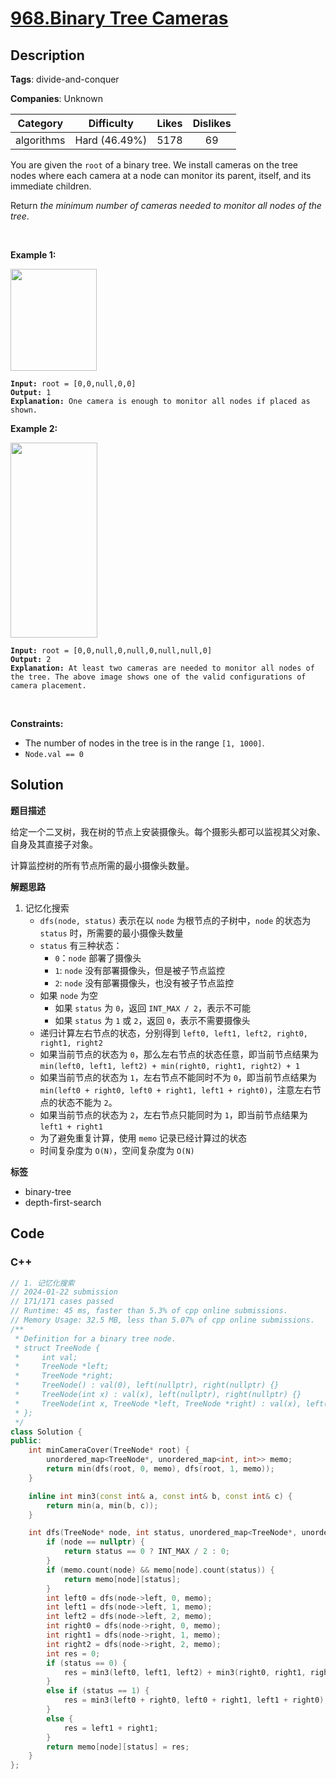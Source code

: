 # [968.Binary Tree Cameras](https://leetcode.com/problems/binary-tree-cameras/description/)

## Description

**Tags**: divide-and-conquer

**Companies**: Unknown

|  Category  |  Difficulty   | Likes | Dislikes |
| :--------: | :-----------: | :---: | :------: |
| algorithms | Hard (46.49%) | 5178  |    69    |

<p>You are given the <code>root</code> of a binary tree. We install cameras on the tree nodes where each camera at a node can monitor its parent, itself, and its immediate children.</p>
<p>Return <em>the minimum number of cameras needed to monitor all nodes of the tree</em>.</p>
<p>&nbsp;</p>
<p><strong class="example">Example 1:</strong></p>
<img alt="" src="https://assets.leetcode.com/uploads/2018/12/29/bst_cameras_01.png" style="width: 138px; height: 163px;" />
<pre><code><strong>Input:</strong> root = [0,0,null,0,0]
<strong>Output:</strong> 1
<strong>Explanation:</strong> One camera is enough to monitor all nodes if placed as shown.</code></pre>
<p><strong class="example">Example 2:</strong></p>
<img alt="" src="https://assets.leetcode.com/uploads/2018/12/29/bst_cameras_02.png" style="width: 139px; height: 312px;" />
<pre><code><strong>Input:</strong> root = [0,0,null,0,null,0,null,null,0]
<strong>Output:</strong> 2
<strong>Explanation:</strong> At least two cameras are needed to monitor all nodes of the tree. The above image shows one of the valid configurations of camera placement.</code></pre>
<p>&nbsp;</p>
<p><strong>Constraints:</strong></p>
<ul>
  <li>The number of nodes in the tree is in the range <code>[1, 1000]</code>.</li>
  <li><code>Node.val == 0</code></li>
</ul>

## Solution

**题目描述**

给定一个二叉树，我在树的节点上安装摄像头。每个摄影头都可以监视其父对象、自身及其直接子对象。

计算监控树的所有节点所需的最小摄像头数量。

**解题思路**

1. 记忆化搜索
   - `dfs(node, status)` 表示在以 `node` 为根节点的子树中，`node` 的状态为 `status` 时，所需要的最小摄像头数量
   - `status` 有三种状态：
     - `0`：`node` 部署了摄像头
     - `1`: `node` 没有部署摄像头，但是被子节点监控
     - `2`: `node` 没有部署摄像头，也没有被子节点监控
   - 如果 `node` 为空
     - 如果 `status` 为 `0`，返回 `INT_MAX / 2`，表示不可能
     - 如果 `status` 为 `1` 或 `2`，返回 `0`，表示不需要摄像头
   - 递归计算左右节点的状态，分别得到 `left0, left1, left2, right0, right1, right2`
   - 如果当前节点的状态为 `0`，那么左右节点的状态任意，即当前节点结果为 `min(left0, left1, left2) + min(right0, right1, right2) + 1`
   - 如果当前节点的状态为 `1`，左右节点不能同时不为 `0`，即当前节点结果为 `min(left0 + right0, left0 + right1, left1 + right0)`，注意左右节点的状态不能为 `2`。
   - 如果当前节点的状态为 `2`，左右节点只能同时为 `1`，即当前节点结果为 `left1 + right1`
   - 为了避免重复计算，使用 `memo` 记录已经计算过的状态
   - 时间复杂度为 `O(N)`，空间复杂度为 `O(N)`

**标签**

- binary-tree
- depth-first-search

<!-- code start -->
## Code

### C++

```cpp
// 1. 记忆化搜索
// 2024-01-22 submission
// 171/171 cases passed
// Runtime: 45 ms, faster than 5.3% of cpp online submissions.
// Memory Usage: 32.5 MB, less than 5.07% of cpp online submissions.
/**
 * Definition for a binary tree node.
 * struct TreeNode {
 *     int val;
 *     TreeNode *left;
 *     TreeNode *right;
 *     TreeNode() : val(0), left(nullptr), right(nullptr) {}
 *     TreeNode(int x) : val(x), left(nullptr), right(nullptr) {}
 *     TreeNode(int x, TreeNode *left, TreeNode *right) : val(x), left(left), right(right) {}
 * };
 */
class Solution {
public:
    int minCameraCover(TreeNode* root) {
        unordered_map<TreeNode*, unordered_map<int, int>> memo;
        return min(dfs(root, 0, memo), dfs(root, 1, memo));
    }

    inline int min3(const int& a, const int& b, const int& c) {
        return min(a, min(b, c));
    }

    int dfs(TreeNode* node, int status, unordered_map<TreeNode*, unordered_map<int, int>>& memo) {
        if (node == nullptr) {
            return status == 0 ? INT_MAX / 2 : 0;
        }
        if (memo.count(node) && memo[node].count(status)) {
            return memo[node][status];
        }
        int left0 = dfs(node->left, 0, memo);
        int left1 = dfs(node->left, 1, memo);
        int left2 = dfs(node->left, 2, memo);
        int right0 = dfs(node->right, 0, memo);
        int right1 = dfs(node->right, 1, memo);
        int right2 = dfs(node->right, 2, memo);
        int res = 0;
        if (status == 0) {
            res = min3(left0, left1, left2) + min3(right0, right1, right2) + 1;
        }
        else if (status == 1) {
            res = min3(left0 + right0, left0 + right1, left1 + right0);
        }
        else {
            res = left1 + right1;
        }
        return memo[node][status] = res;
    }
};
```

<!-- code end -->
